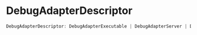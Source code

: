 # DebugAdapterDescriptor

```typescript
DebugAdapterDescriptor: DebugAdapterExecutable | DebugAdapterServer | DebugAdapterNamedPipeServer | DebugAdapterInlineImplementation
```

